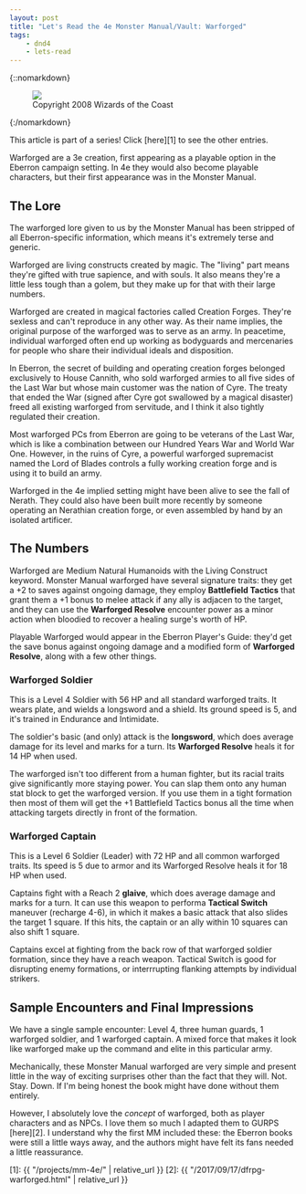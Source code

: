 ```yaml
---
layout: post
title: "Let's Read the 4e Monster Manual/Vault: Warforged"
tags:
    - dnd4
    - lets-read
---
```


{::nomarkdown}
<figure class="left">
  <img src="{{ "/assets/wir-mm-4e-warforged.png" | absolute_url }}"/>
  <figcaption>
    Copyright 2008 Wizards of the Coast
  </figcaption>
</figure>
{:/nomarkdown}

This article is part of a series! Click [here][1] to see the other entries.

Warforged are a 3e creation, first appearing as a playable option in the Eberron
campaign setting. In 4e they would also become playable characters, but their
first appearance was in the Monster Manual.

## The Lore

The warforged lore given to us by the Monster Manual has been stripped of all
Eberron-specific information, which means it's extremely terse and generic.

Warforged are living constructs created by magic. The "living" part means
they're gifted with true sapience, and with souls. It also means they're a
little less tough than a golem, but they make up for that with their large
numbers.

Warforged are created in magical factories called Creation Forges. They're
sexless and can't reproduce in any other way. As their name implies, the
original purpose of the warforged was to serve as an army. In peacetime,
individual warforged often end up working as bodyguards and mercenaries for
people who share their individual ideals and disposition.

In Eberron, the secret of building and operating creation forges belonged
exclusively to House Cannith, who sold warforged armies to all five sides of the
Last War but whose main customer was the nation of Cyre. The treaty that ended
the War (signed after Cyre got swallowed by a magical disaster) freed all
existing warforged from servitude, and I think it also tightly regulated their
creation.

Most warforged PCs from Eberron are going to be veterans of the Last War, which
is like a combination between our Hundred Years War and World War One. However,
in the ruins of Cyre, a powerful warforged supremacist named the Lord of Blades
controls a fully working creation forge and is using it to build an army.

Warforged in the 4e implied setting might have been alive to see the fall of
Nerath. They could also have been built more recently by someone operating an
Nerathian creation forge, or even assembled by hand by an isolated artificer.

## The Numbers

Warforged are Medium Natural Humanoids with the Living Construct
keyword. Monster Manual warforged have several signature traits: they get a +2
to saves against ongoing damage, they employ **Battlefield Tactics** that grant
them a +1 bonus to melee attack if any ally is adjacen to the target, and they
can use the **Warforged Resolve** encounter power as a minor action when
bloodied to recover a healing surge's worth of HP.

Playable Warforged would appear in the Eberron Player's Guide: they'd get the
save bonus against ongoing damage and a modified form of **Warforged Resolve**,
along with a few other things.

### Warforged Soldier

This is a Level 4 Soldier with 56 HP and all standard warforged traits. It wears
plate, and wields a longsword and a shield. Its ground speed is 5, and it's
trained in Endurance and Intimidate.

The soldier's basic (and only) attack is the **longsword**, which does average
damage for its level and marks for a turn. Its **Warforged Resolve** heals it
for 14 HP when used.

The warforged isn't too different from a human fighter, but its racial traits
give significantly more staying power. You can slap them onto any human stat
block to get the warforged version. If you use them in a tight formation then
most of them will get the +1 Battlefield Tactics bonus all the time when
attacking targets directly in front of the formation.

### Warforged Captain

This is a Level 6 Soldier (Leader) with 72 HP and all common warforged
traits. Its speed is 5 due to armor and its Warforged Resolve heals it for 18 HP
when used.

Captains fight with a Reach 2 **glaive**, which does average damage and marks for a
turn. It can use this weapon to performa **Tactical Switch** maneuver (recharge
4-6), in which it makes a basic attack that also slides the target 1 square. If
this hits, the captain or an ally within 10 squares can also shift 1 square.

Captains excel at fighting from the back row of that warforged soldier
formation, since they have a reach weapon. Tactical Switch is good for
disrupting enemy formations, or interrrupting flanking attempts by individual
strikers.

## Sample Encounters and Final Impressions

We have a single sample encounter: Level 4, three human guards, 1 warforged
soldier, and 1 warforged captain. A mixed force that makes it look like
warforged make up the command and elite in this particular army.

Mechanically, these Monster Manual warforged are very simple and present little
in the way of exciting surprises other than the fact that they
will. Not. Stay. Down. If I'm being honest the book might have done without them
entirely.

However, I absolutely love the _concept_ of warforged, both as player characters
and as NPCs. I love them so much I adapted them to GURPS [here][2]. I understand
why the first MM included these: the Eberron books were still a little ways
away, and the authors might have felt its fans needed a little reassurance.

[1]: {{ "/projects/mm-4e/" | relative_url }}
[2]: {{ "/2017/09/17/dfrpg-warforged.html" | relative_url }}
